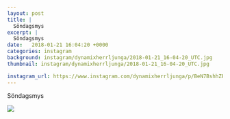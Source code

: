 ```yaml
---
layout: post
title: |
  Söndagsmys
excerpt: |
  Söndagsmys
date:   2018-01-21 16:04:20 +0000
categories: instagram
background: instagram/dynamixherrljunga/2018-01-21_16-04-20_UTC.jpg
thumbnail: instagram/dynamixherrljunga/2018-01-21_16-04-20_UTC.jpg

instagram_url: https://www.instagram.com/dynamixherrljunga/p/BeN7BshhZEF
---
```

Söndagsmys



<img src='{{ site.baseurl }}/instagram/dynamixherrljunga/2018-01-21_16-04-20_UTC.jpg' class='img-fluid' />

